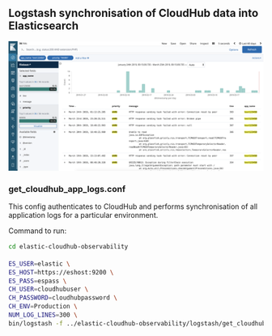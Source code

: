 ## Logstash synchronisation of CloudHub data into Elasticsearch
![Kibana1](../images/kibana1.png)

### get_cloudhub_app_logs.conf
This config authenticates to CloudHub and performs synchronisation of all application logs for a particular environment.

Command to run:
```sh
cd elastic-cloudhub-observability

ES_USER=elastic \
ES_HOST=https://eshost:9200 \
ES_PASS=espass \
CH_USER=cloudhubuser \
CH_PASSWORD=cloudhubpassword \
CH_ENV=Production \
NUM_LOG_LINES=300 \
bin/logstash -f ../elastic-cloudhub-observability/logstash/get_cloudhub_app_logs.conf -r -w 1
```
